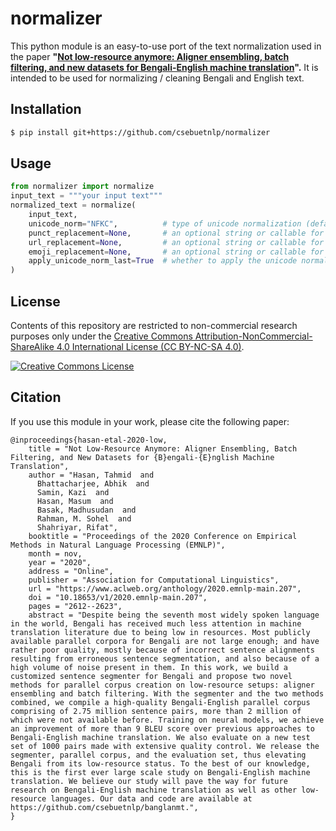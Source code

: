 # normalizer

This python module is an easy-to-use port of the text normalization used in the paper **"[Not low-resource anymore: Aligner ensembling, batch filtering, and new datasets for Bengali-English machine translation](https://aclanthology.org/2020.emnlp-main.207/)".** It is intended to be used for normalizing / cleaning Bengali and English text.

## Installation
```bash
$ pip install git+https://github.com/csebuetnlp/normalizer
```

## Usage

```python
from normalizer import normalize
input_text = """your input text"""
normalized_text = normalize(
    input_text,
    unicode_norm="NFKC",          # type of unicode normalization (default "NFKC")
    punct_replacement=None,       # an optional string or callable for replacing the punctuations (default `None`, i.e. no replacement)
    url_replacement=None,         # an optional string or callable for replacing the URLS (default `None`, i.e. no replacement)
    emoji_replacement=None,       # an optional string or callable for replacing the emojis (default `None`, i.e. no replacement)
    apply_unicode_norm_last=True  # whether to apply the unicode normalization before or after rule based replacements (default True)        
)
```
## License

Contents of this repository are restricted to non-commercial research purposes only under the [Creative Commons Attribution-NonCommercial-ShareAlike 4.0 International License (CC BY-NC-SA 4.0)](https://creativecommons.org/licenses/by-nc-sa/4.0/). 

<a rel="license" href="http://creativecommons.org/licenses/by-nc-sa/4.0/"><img alt="Creative Commons License" style="border-width:0" src="https://i.creativecommons.org/l/by-nc-sa/4.0/88x31.png" /></a>

## Citation

If you use this module in your work, please cite the following paper:
```
@inproceedings{hasan-etal-2020-low,
    title = "Not Low-Resource Anymore: Aligner Ensembling, Batch Filtering, and New Datasets for {B}engali-{E}nglish Machine Translation",
    author = "Hasan, Tahmid  and
      Bhattacharjee, Abhik  and
      Samin, Kazi  and
      Hasan, Masum  and
      Basak, Madhusudan  and
      Rahman, M. Sohel  and
      Shahriyar, Rifat",
    booktitle = "Proceedings of the 2020 Conference on Empirical Methods in Natural Language Processing (EMNLP)",
    month = nov,
    year = "2020",
    address = "Online",
    publisher = "Association for Computational Linguistics",
    url = "https://www.aclweb.org/anthology/2020.emnlp-main.207",
    doi = "10.18653/v1/2020.emnlp-main.207",
    pages = "2612--2623",
    abstract = "Despite being the seventh most widely spoken language in the world, Bengali has received much less attention in machine translation literature due to being low in resources. Most publicly available parallel corpora for Bengali are not large enough; and have rather poor quality, mostly because of incorrect sentence alignments resulting from erroneous sentence segmentation, and also because of a high volume of noise present in them. In this work, we build a customized sentence segmenter for Bengali and propose two novel methods for parallel corpus creation on low-resource setups: aligner ensembling and batch filtering. With the segmenter and the two methods combined, we compile a high-quality Bengali-English parallel corpus comprising of 2.75 million sentence pairs, more than 2 million of which were not available before. Training on neural models, we achieve an improvement of more than 9 BLEU score over previous approaches to Bengali-English machine translation. We also evaluate on a new test set of 1000 pairs made with extensive quality control. We release the segmenter, parallel corpus, and the evaluation set, thus elevating Bengali from its low-resource status. To the best of our knowledge, this is the first ever large scale study on Bengali-English machine translation. We believe our study will pave the way for future research on Bengali-English machine translation as well as other low-resource languages. Our data and code are available at https://github.com/csebuetnlp/banglanmt.",
}
```
